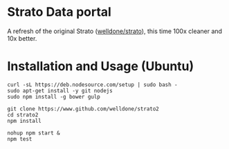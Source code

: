 Strato Data portal
=======
A refresh of the original Strato ([welldone/strato](http://github.com/WellDone/Strato)), this time 100x cleaner and 10x better.

# Installation and Usage (Ubuntu)

```shell
curl -sL https://deb.nodesource.com/setup | sudo bash -
sudo apt-get install -y git nodejs
sudo npm install -g bower gulp

git clone https://www.github.com/welldone/strato2
cd strato2
npm install

nohup npm start &
npm test
```